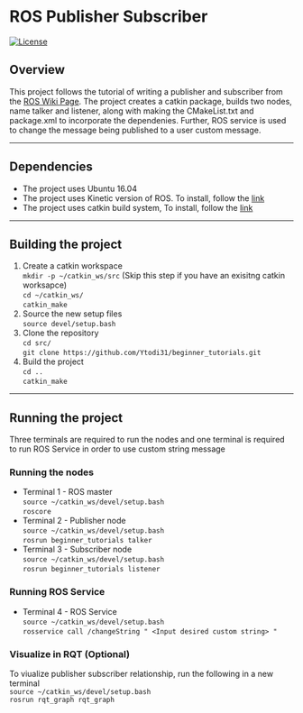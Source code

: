 # ROS Publisher Subscriber
[![License](https://img.shields.io/badge/License-BSD%203--Clause-blue.svg)](https://opensource.org/licenses/BSD-3-Clause)

## Overview
This project follows the tutorial of writing a publisher and subscriber from
the  [ROS Wiki Page](http://wiki.ros.org/ROS/Tutorials/WritingPublisherSubscriber%28c%2B%2B%29).
The project creates a catkin package, builds two nodes, name talker and listener, along with
making the CMakeList.txt and package.xml to incorporate the dependenies. Further, ROS service
is used to change the message being published to a user custom message.

---
## Dependencies
- The project uses Ubuntu 16.04
- The project uses Kinetic version of ROS. To install, follow the [link]( http://wiki.ros.org/kinetic/Installation/Ubuntu)
- The project uses catkin build system, To install, follow the [link](http://wiki.ros.org/catkin)

---
## Building the project
1. Create a catkin workspace \
`mkdir -p ~/catkin_ws/src` (Skip this step if you have an exisitng catkin worksapce)\
`cd ~/catkin_ws/` \
`catkin_make`
2. Source the new setup files \
`source devel/setup.bash`
3. Clone the repository\
`cd src/` \
`git clone https://github.com/Ytodi31/beginner_tutorials.git`
4. Build the project \
`cd ..` \
`catkin_make`

---
## Running the project
Three terminals are required to run the nodes and one terminal is required to run
ROS Service in order to use custom string message
### Running the nodes
- Terminal 1 - ROS master \
`source ~/catkin_ws/devel/setup.bash` \
`roscore`
- Terminal 2 - Publisher node \
`source ~/catkin_ws/devel/setup.bash` \
`rosrun beginner_tutorials talker `
- Terminal 3 - Subscriber node\
`source ~/catkin_ws/devel/setup.bash` \
`rosrun beginner_tutorials listener `
### Running ROS Service
- Terminal 4 - ROS Service\
`source ~/catkin_ws/devel/setup.bash` \
`rosservice call /changeString " <Input desired custom string> "`
### Visualize in RQT (Optional)
To viualize publisher subscriber relationship, run the following in a new terminal \
`source ~/catkin_ws/devel/setup.bash` \
`rosrun rqt_graph rqt_graph`
